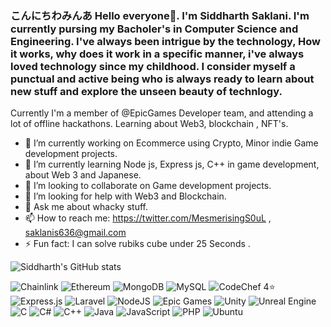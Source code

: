 ### こんにちわみんあ Hello everyone👋. I'm Siddharth Saklani. I'm currently pursing my Bacholer's in Computer Science and Engineering. I've always been intrigue by the technology, How it works, why does it work in a specific manner, i've always loved technology since my childhood. I consider myself a punctual and active being who is always ready to learn about new stuff and explore the unseen beauty of technlogy. 

Currently I'm a member of @EpicGames Developer team, and attending a lot of offline hackathons. Learning about Web3, blockchain
, NFT's. 

- 🔭 I’m currently working on Ecommerce using Crypto, Minor indie Game development projects.
- 🌱 I’m currently learning Node js, Express js, C++ in game development, about Web 3  and Japanese.
- 👯 I’m looking to collaborate on Game development projects.
- 🤔 I’m looking for help with Web3 and Blockchain.
- 💬 Ask me about whacky stuff.
- 📫 How to reach me: https://twitter.com/MesmerisingS0uL , saklanis636@gmail.com
- ⚡ Fun fact: I can solve rubiks cube under 25 Seconds .


![Siddharth's GitHub stats](https://github-readme-stats.vercel.app/api?username=sidsaklani1896&theme=vue&show_icons=true)       


![Chainlink](https://img.shields.io/badge/Chainlink-375BD2?style=for-the-badge&logo=Chainlink&logoColor=white)
![Ethereum](https://img.shields.io/badge/Ethereum-3C3C3D?style=for-the-badge&logo=Ethereum&logoColor=white)
![MongoDB](https://img.shields.io/badge/MongoDB-%234ea94b.svg?style=for-the-badge&logo=mongodb&logoColor=white)
![MySQL](https://img.shields.io/badge/mysql-%2300f.svg?style=for-the-badge&logo=mysql&logoColor=white)
![CodeChef 4⭐](https://img.shields.io/badge/CodeChef-%23964B00.svg?style=for-the-badge&logo=CodeChef&logoColor=white)
![Express.js](https://img.shields.io/badge/express.js-%23404d59.svg?style=for-the-badge&logo=express&logoColor=%2361DAFB)
![Laravel](https://img.shields.io/badge/laravel-%23FF2D20.svg?style=for-the-badge&logo=laravel&logoColor=white)
![NodeJS](https://img.shields.io/badge/node.js-6DA55F?style=for-the-badge&logo=node.js&logoColor=white)
![Epic Games](https://img.shields.io/badge/epicgames-%23313131.svg?style=for-the-badge&logo=epicgames&logoColor=white)
![Unity](https://img.shields.io/badge/unity-%23000000.svg?style=for-the-badge&logo=unity&logoColor=white)
![Unreal Engine](https://img.shields.io/badge/unrealengine-%23313131.svg?style=for-the-badge&logo=unrealengine&logoColor=white)
![C](https://img.shields.io/badge/c-%2300599C.svg?style=for-the-badge&logo=c&logoColor=white)
![C#](https://img.shields.io/badge/c%23-%23239120.svg?style=for-the-badge&logo=c-sharp&logoColor=white)
![C++](https://img.shields.io/badge/c++-%2300599C.svg?style=for-the-badge&logo=c%2B%2B&logoColor=white)
![Java](https://img.shields.io/badge/java-%23ED8B00.svg?style=for-the-badge&logo=java&logoColor=white)
![JavaScript](https://img.shields.io/badge/javascript-%23323330.svg?style=for-the-badge&logo=javascript&logoColor=%23F7DF1E)
![PHP](https://img.shields.io/badge/php-%23777BB4.svg?style=for-the-badge&logo=php&logoColor=white)
![Ubuntu](https://img.shields.io/badge/Ubuntu-E95420?style=for-the-badge&logo=ubuntu&logoColor=white)



